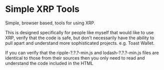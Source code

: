 # Simple XRP Tools
Simple, browser based, tools for using XRP.

This is designed specifically for people like myself that would like to use XRP, verify that the code is safe, but don't necessarily have the ability to pull apart and understand more sophisticated projects. e.g. Toast Wallet.

If you can verify that the ripple-?.?.?-min.js and lodash-?.?.?-min.js files are identical to those from their sources then you only need to read and understand the code included in the HTML <script> sections to verify that the code is safe.

Disclaimer: These webpages are provided 'as is' without warranty of any kind, either expressed or implied and such software is to be used at your own risk.
